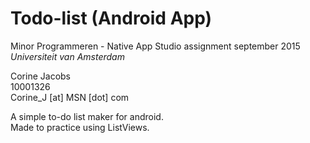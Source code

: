 # Todo-list (Android App)
Minor Programmeren - Native App Studio assignment september 2015  
*Universiteit van Amsterdam*

Corine Jacobs  
10001326  
Corine_J [at] MSN [dot] com  

A simple to-do list maker for android.  
Made to practice using ListViews.

